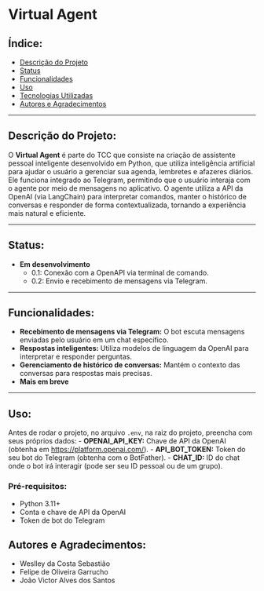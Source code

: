 # Virtual Agent

## Índice:
* [Descrição do Projeto](#descrição-do-projeto)
* [Status](#status)
* [Funcionalidades](#funcionalidades)
* [Uso](#uso)
* [Tecnologias Utilizadas](#tecnologias-utilizadas)
* [Autores e Agradecimentos](#autores-e-agradecimentos)

---

## Descrição do Projeto:
O **Virtual Agent** é parte do TCC que consiste na criação de assistente pessoal inteligente desenvolvido em Python, que utiliza inteligência artificial para ajudar o usuário a gerenciar sua agenda, lembretes e afazeres diários. Ele funciona integrado ao Telegram, permitindo que o usuário interaja com o agente por meio de mensagens no aplicativo. O agente utiliza a API da OpenAI (via LangChain) para interpretar comandos, manter o histórico de conversas e responder de forma contextualizada, tornando a experiência mais natural e eficiente.

---

## Status:
- **Em desenvolvimento**
    - 0.1: Conexão com a OpenAPI via terminal de comando.
    - 0.2: Envio e recebimento de mensagens via Telegram.

---

## Funcionalidades:
- **Recebimento de mensagens via Telegram:** O bot escuta mensagens enviadas pelo usuário em um chat específico.
- **Respostas inteligentes:** Utiliza modelos de linguagem da OpenAI para interpretar e responder perguntas.
- **Gerenciamento de histórico de conversas:** Mantém o contexto das conversas para respostas mais precisas.
- **Mais em breve**
---

## Uso:
Antes de rodar o projeto, no arquivo `.env`, na raiz do projeto, preencha com seus próprios dados:
    - **OPENAI_API_KEY:** Chave de API da OpenAI (obtenha em https://platform.openai.com/).
    - **API_BOT_TOKEN:** Token do seu bot do Telegram (obtenha com o BotFather).
    - **CHAT_ID:** ID do chat onde o bot irá interagir (pode ser seu ID pessoal ou de um grupo).

### Pré-requisitos:
- Python 3.11+
- Conta e chave de API da OpenAI
- Token de bot do Telegram


## Autores e Agradecimentos:
- Weslley da Costa Sebastião
- Felipe de Oliveira Garrucho
- João Victor Alves dos Santos


